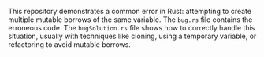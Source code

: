 This repository demonstrates a common error in Rust: attempting to create multiple mutable borrows of the same variable.  The `bug.rs` file contains the erroneous code. The `bugSolution.rs` file shows how to correctly handle this situation, usually with techniques like cloning, using a temporary variable, or refactoring to avoid mutable borrows.